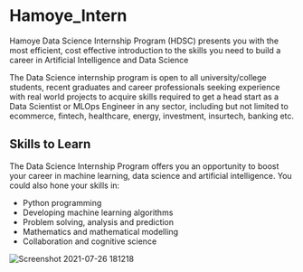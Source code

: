 # Hamoye_Intern
Hamoye Data Science Internship Program (HDSC) presents you with the most efficient, cost effective introduction to the skills you need to build a career in Artificial Intelligence and Data Science

The Data Science internship program is open to all university/college students, recent graduates and career professionals seeking experience with real world projects to acquire skills required to get a head start as a Data Scientist or MLOps Engineer in any sector, including but not limited to ecommerce, fintech, healthcare, energy, investment, insurtech, banking etc.

## Skills to Learn

The Data Science Internship Program offers you an opportunity to boost your career in machine learning, data science and artificial intelligence. You could also hone your skills in:

- Python programming
- Developing machine learning algorithms
- Problem solving, analysis and prediction
- Mathematics and mathematical modelling
- Collaboration and cognitive science

![Screenshot 2021-07-26 181218](https://user-images.githubusercontent.com/40705538/131669371-7fcfff29-2992-47ea-bd59-67e08d49159e.png)
